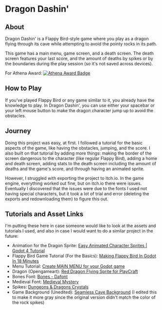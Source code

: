 # Dragon Dashin'

## About

Dragon Dashin' is a Flappy Bird-style game where you play as a dragon flying through its cave while attempting to avoid the pointy rocks in its path.

This game has a main menu, game screen, and a death screen. The death screen features your last score, and the amount of deaths by spikes or by the boundaries during the play session (so it's not saved across devices).

For Athena Award: [![Athena Award Badge](https://img.shields.io/endpoint?url=https%3A%2F%2Faward.athena.hackclub.com%2Fapi%2Fbadge)](https://award.athena.hackclub.com?utm_source=readme)

## How to Play

If you've played Flappy Bird or any game similar to it, you already have the knowledge to play. In Dragon Dashin', you can use either your spacebar or your left mouse button to make the dragon character jump up to avoid the obstacles.

## Journey

Doing this project was easy, at first. I followed a tutorial for the basic aspects of the game, like having the obstacles, jumping, and the score. I also built on that tutorial by adding more things: making the border of the screen dangerous to the character (like regular Flappy Bird), adding a home and death screen, adding stats to the death screen including the amount of deaths and the game's score, and through having an animated sprite. 

However, I struggled with exporting the project to itch.io. In the game engine, everything worked out fine, but on itch.io there were issues. Eventually I discovered that the issues were due to the fonts I used not having special characters, but it took a lot of trial and error (deleting the exports and redownloading them) to figure this out. 

## Tutorials and Asset Links

I'm putting these here in case someone would like to look at the assets and tutorials I used, and also in case I would want to do a similar project in the future:

* Animation for the Dragon Sprite: [Easy Animated Character Sprites | Godot 4 Tutorial
](https://www.youtube.com/watch?v=vDqPrBB9U5c)
* Flappy Bird Game Tutorial (For the Basics): [Making Flappy Bird In Godot In 18 Minutes
](https://www.youtube.com/watch?v=A4l7EOinkuU)
* Menu Tutorial: [Create MAIN MENU for your Godot game
](https://www.youtube.com/watch?v=zHYkcJyE52g)
* Dragon (Opengameart): [Red Dragon Flying Sprite for PlayCraft](https://opengameart.org/content/red-dragon)
* Bones Font: [Bones - Dafont](https://www.dafont.com/bones.font)
* Medieval Font: [Medieval Mystery](https://www.dafont.com/medieval-mystery.font)
* Spikes: [Dungeons & Dragons Crystals](https://najimcg.artstation.com/projects/nYKwmK)
* Game Background (Unedited): [Seamless Cave Background](https://opengameart.org/content/seamless-cave-background) (I edited this to make it more gray since the original version didn't match the color of the rock spikes)


